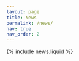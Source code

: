 ```yaml
---
layout: page
title: News
permalink: /news/
nav: true
nav_order: 2
---
```


<!-- Try news in news.md -->

{% include news.liquid %}
